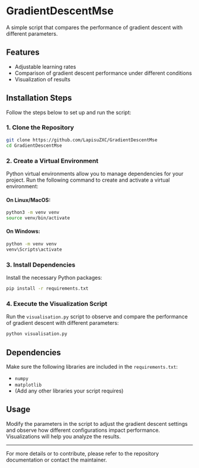 # GradientDescentMse

A simple script that compares the performance of gradient descent with different parameters.

## Features
- Adjustable learning rates
- Comparison of gradient descent performance under different conditions
- Visualization of results

## Installation Steps

Follow the steps below to set up and run the script:

### 1. Clone the Repository
```bash
git clone https://github.com/LapisuZXC/GradientDescentMse
cd GradientDescentMse
```

### 2. Create a Virtual Environment

Python virtual environments allow you to manage dependencies for your project. Run the following command to create and activate a virtual environment:

#### On Linux/MacOS:
```bash
python3 -m venv venv
source venv/bin/activate
```

#### On Windows:
```bash
python -m venv venv
venv\Scripts\activate
```

### 3. Install Dependencies

Install the necessary Python packages:
```bash
pip install -r requirements.txt
```

### 4. Execute the Visualization Script

Run the `visualisation.py` script to observe and compare the performance of gradient descent with different parameters:
```bash
python visualisation.py
```

## Dependencies
Make sure the following libraries are included in the `requirements.txt`:
- `numpy`
- `matplotlib`
- (Add any other libraries your script requires)

## Usage
Modify the parameters in the script to adjust the gradient descent settings and observe how different configurations impact performance. Visualizations will help you analyze the results.

---

For more details or to contribute, please refer to the repository documentation or contact the maintainer.

